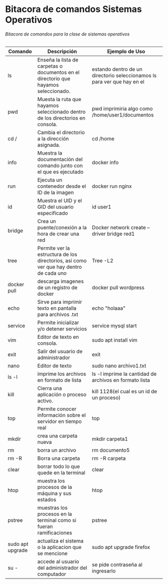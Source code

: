 # Bitacora de comandos Sistemas Operativos
###### Bitacora de comandos para la clase de sistemas operativos
| Comando | Descripción | Ejemplo de Uso |
|---------|-------------|----------------|
| ls   | Enseña la lista de carpetas o documentos en el directorio que hayamos seleccionado. | estando dentro de un directorio seleccionamos ls para ver que hay en el |
| pwd  | Muesta la ruta que hayamos seleccionado dentro de los directorios en consola. | pwd imprimiria algo como /home/user1/documentos |
| cd /  | Cambia el directorio a la dirección asignada. | cd /home |
| info  | Muestra la documentación del comando junto con el que es ejecutado  | docker info |
| run | Ejecuta un contenedor desde el ID de la imagen | docker run nginx
| id 	| Muestra el UID y el GID del usuario especificado | id user1 |
| bridge | Crea un puente/conexión a la hora de crear una red | Docker network create –driver bridge red1 |
| tree | Permite ver la estructura de los directorios, así como ver que hay dentro de cada uno | Tree -L2 |
| docker pull | descarga imagenes de un registro de docker | docker pull wordpress |
| echo | Sirve para imprimir texto en pantalla para archivos .txt | echo "holaaa" |
| service | Permite inicializar y/o detener servicios | service mysql start |
| vim | Editor de texto en consola. | sudo apt install vim |
| exit |  Salir del usuario de administrador | exit |
| nano | Editor de texto | sudo nano archivo1.txt |
| ls -l | imprime los archivos en formato de lista | ls -l imprime la cantidad de archivos en formato lista |
| kill | Cierra una aplicación o proceso activo. | kill 1128(el cual es un id de un proceso) |
| top | Permite conocer información sobre el servidor en tiempo real | top |
| mkdir | crea una carpeta nueva | mkdir carpeta1 |
| rm | borra un archivo | rm documento5 |
| rm -R | Borra una carpeta | rm -R carpeta |
| clear | borrar todo lo que quede en la terminal | clear |
| htop  | muestra los procesos de la máquina y sus estados | htop |
| pstree | muestras los procesos en la terminal como si fueran ramificaciones | pstree |
| sudo apt upgrade | actualiza el sistema o la aplicacion que se mencione  | sudo apt upgrade firefox |
| su -  | accede al usuario del administrador del computador | se pide contraseña al ingresarlo |

